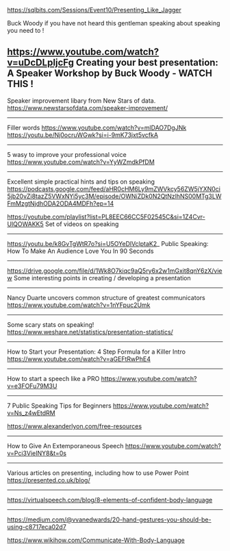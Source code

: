 https://sqlbits.com/Sessions/Event10/Presenting_Like_Jagger 

Buck Woody if you have not heard this gentleman speaking about speaking you need to !

https://www.youtube.com/watch?v=uDcDLpIjcFg
Creating your best presentation: A Speaker Workshop by Buck Woody - WATCH THIS !
---

Speaker improvement libary from New Stars of data.
https://www.newstarsofdata.com/speaker-improvement/

---

Filler words 
https://www.youtube.com/watch?v=mlDAO7DgJNk
https://youtu.be/Nj0ocruWGwk?si=i-9mK73jxt5vcfkA

---

5 wasy to improve your professional voice
https://www.youtube.com/watch?v=YyWZmdkPfDM

---
Excellent simple practical hints and tips on speaking
https://podcasts.google.com/feed/aHR0cHM6Ly9mZWVkcy56ZW5jYXN0ci5jb20vZi8tazZ5VWxNYi5yc3M/episode/OWNiZDk0N2QtNzlhNS00MTg3LWFmMzgtNjdhODA2ODA4MDFh?ep=14

https://youtube.com/playlist?list=PL8EEC66CC5F02545C&si=1Z4Cvr-UlQOWAKK5
Set of videos on speaking

---

https://youtu.be/k8GvTgWtR7o?si=U5OYeDlVclptaK2_
Public Speaking: How To Make An Audience Love You In 90 Seconds

---

https://drive.google.com/file/d/1Wk8O7kiqc9aQ5ry6x2w1mGxit8qnY6zX/view
Some interesting points in creating / developing a presentation

---
Nancy Duarte uncovers common structure of greatest communicators
https://www.youtube.com/watch?v=1nYFpuc2Umk

---
Some scary stats on speaking!
https://www.weshare.net/statistics/presentation-statistics/

---
How to Start your Presentation: 4 Step Formula for a Killer Intro
https://www.youtube.com/watch?v=aGEFtRwPhE4

---
How to start a speech like a PRO
https://www.youtube.com/watch?v=e3FOFu79M3U

---
7 Public Speaking Tips for Beginners
https://www.youtube.com/watch?v=Ns_z4wEtdRM

https://www.alexanderlyon.com/free-resources

---
How to Give An Extemporaneous Speech
https://www.youtube.com/watch?v=Pci3VieINY8&t=0s

---
Various articles on presenting, including how to use Power Point
https://presented.co.uk/blog/

---
https://virtualspeech.com/blog/8-elements-of-confident-body-language


---

https://medium.com/@vvanedwards/20-hand-gestures-you-should-be-using-c8717eca02d7


https://www.wikihow.com/Communicate-With-Body-Language